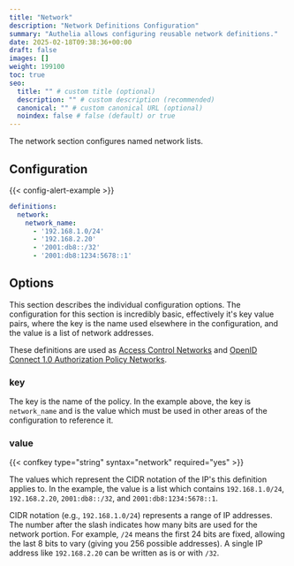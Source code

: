```yaml
---
title: "Network"
description: "Network Definitions Configuration"
summary: "Authelia allows configuring reusable network definitions."
date: 2025-02-18T09:38:36+00:00
draft: false
images: []
weight: 199100
toc: true
seo:
  title: "" # custom title (optional)
  description: "" # custom description (recommended)
  canonical: "" # custom canonical URL (optional)
  noindex: false # false (default) or true
---
```


The network section configures named network lists.

## Configuration

{{< config-alert-example >}}

```yaml {title="configuration.yml"}
definitions:
  network:
    network_name:
      - '192.168.1.0/24'
      - '192.168.2.20'
      - '2001:db8::/32'
      - '2001:db8:1234:5678::1'
```

## Options

This section describes the individual configuration options. The configuration for this section is incredibly basic,
effectively it's key value pairs, where the key is the name used elsewhere in the configuration, and the value is a list
of network addresses.

These definitions are used as [Access Control Networks](../security/access-control.md#networks) and
[OpenID Connect 1.0 Authorization Policy Networks](../identity-providers/openid-connect/provider.md#networks).

### key

The key is the name of the policy. In the example above, the key is `network_name` and is the value which must be used
in other areas of the configuration to reference it.

### value

{{< confkey type="string" syntax="network" required="yes" >}}

The values which represent the CIDR notation of the IP's this definition applies to. In the example, the value is a list
which contains `192.168.1.0/24`, `192.168.2.20`, `2001:db8::/32`, and `2001:db8:1234:5678::1`.

CIDR notation (e.g., `192.168.1.0/24`) represents a range of IP addresses. The number after the slash indicates how many
bits are used for the network portion. For example, `/24` means the first 24 bits are fixed, allowing the last 8 bits
to vary (giving you 256 possible addresses). A single IP address like `192.168.2.20` can be written as is or with `/32`.

